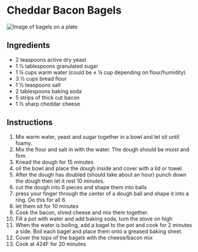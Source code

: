 # Cheddar Bacon Bagels

![Image of bagels on a plate](http://i.imgur.com/Z7HTFJU.jpg)

## Ingredients

* 2 teaspoons active dry yeast
* 1 ½ tablespoons granulated sugar
* 1 ¼ cups warm water (could be ± ¼ cup depending on flour/humidity)
* 3 ½ cups bread flour
* 1 ½ teaspoons salt
* 2 tablespoons baking soda
* 5 strips of thick cut bacon
* 1 ½ sharp cheddar cheese

## Instructions

1. Mix warm water, yeast and sugar together in a bowl and let sit until foamy.
2. Mix the flour and salt in with the water. The dough should be moist and firm.
3. Knead the dough for 15 minutes
4. oil the bowl and place the dough inside and cover with a lid or towel.
5. After the dough has doubled (should take about an hour) punch down the dough
   then let it rest 10 minutes.
6. cut the dough into 6 pieces and shape them into balls
7. press your finger through the center of a dough ball and shape it into a
   ring. Do this for all 6.
8. let them sit for 10 minutes
9. Cook the bacon, shred cheese and mix them together.
9. Fill a pot with water and add baking soda, turn the stove on high
10. When the water is boiling, add a bagel to the pot and cook for 2 minutes a
    side. Boil each bagel and place them onto a greased baking sheet.
11. Cover the tops of the bagels with the cheese/bacon mix
12. Cook at 424F for 20 minutes
